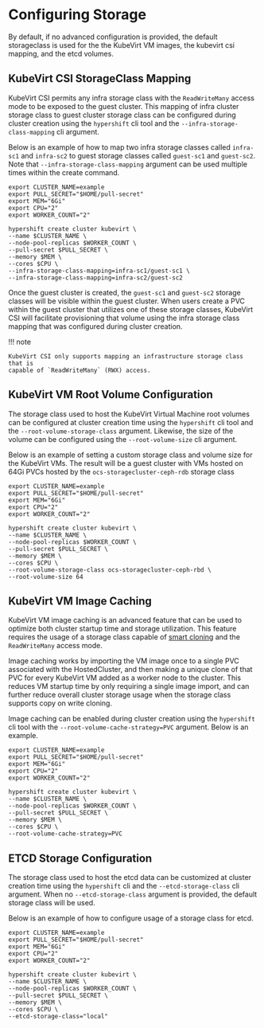 # Configuring Storage

By default, if no advanced configuration is provided, the default storageclass
is used for the the KubeVirt VM images, the kubevirt csi mapping, and the
etcd volumes.

## KubeVirt CSI StorageClass Mapping

KubeVirt CSI permits any infra storage class with the `ReadWriteMany` access
mode to be exposed to the guest cluster. This mapping of infra cluster storage
class to guest cluster storage class can be configured during cluster creation
using the `hypershift` cli tool and the `--infra-storage-class-mapping` cli
argument.

Below is an example of how to map two infra storage classes called `infra-sc1`
and `infra-sc2` to guest storage classes called `guest-sc1` and `guest-sc2`.
Note that `--infra-storage-class-mapping` argument can be used multiple times
within the create command.

```shell linenums="1"
export CLUSTER_NAME=example
export PULL_SECRET="$HOME/pull-secret"
export MEM="6Gi"
export CPU="2"
export WORKER_COUNT="2"

hypershift create cluster kubevirt \
--name $CLUSTER_NAME \
--node-pool-replicas $WORKER_COUNT \
--pull-secret $PULL_SECRET \
--memory $MEM \
--cores $CPU \
--infra-storage-class-mapping=infra-sc1/guest-sc1 \
--infra-storage-class-mapping=infra-sc2/guest-sc2
```

Once the guest cluster is created, the `guest-sc1` and `guest-sc2` storage
classes will be visible within the guest cluster. When users create a PVC
within the guest cluster that utilizes one of these storage classes, KubeVirt
CSI will facilitate provisioning that volume using the infra storage class
mapping that was configured during cluster creation.

!!! note

    KubeVirt CSI only supports mapping an infrastructure storage class that is
    capable of `ReadWriteMany` (RWX) access.

## KubeVirt VM Root Volume Configuration

The storage class used to host the KubeVirt Virtual Machine root volumes can be
configured at cluster creation time using the `hypershift` cli tool and the
`--root-volume-storage-class` argument. Likewise, the size of the volume can be
configured using the `--root-volume-size` cli argument.

Below is an example of setting a custom storage class and volume size for the
KubeVirt VMs. The result will be a guest cluster with VMs hosted on 64Gi PVCs
hosted by the `ocs-storagecluster-ceph-rdb` storage class

```shell linenums="1"
export CLUSTER_NAME=example
export PULL_SECRET="$HOME/pull-secret"
export MEM="6Gi"
export CPU="2"
export WORKER_COUNT="2"

hypershift create cluster kubevirt \
--name $CLUSTER_NAME \
--node-pool-replicas $WORKER_COUNT \
--pull-secret $PULL_SECRET \
--memory $MEM \
--cores $CPU \
--root-volume-storage-class ocs-storagecluster-ceph-rbd \
--root-volume-size 64
```

## KubeVirt VM Image Caching

KubeVirt VM image caching is an advanced feature that can be used to optimize
both cluster startup time and storage utilization. This feature requires the
usage of a storage class capable of [smart cloning](https://docs.openshift.com/container-platform/4.13/virt/virtual_machines/virtual_disks/virt-cloning-a-datavolume-using-smart-cloning.html) and the `ReadWriteMany`
access mode.

Image caching works by importing the VM image once to a single PVC associated
with the HostedCluster, and then making a unique clone of that PVC for every
KubeVirt VM added as a worker node to the cluster. This reduces VM startup time
by only requiring a single image import, and can further reduce overall cluster
storage usage when the storage class supports copy on write cloning.

Image caching can be enabled during cluster creation using the `hypershift` cli
tool with the `--root-volume-cache-strategy=PVC` argument. Below is an example.


```shell linenums="1"
export CLUSTER_NAME=example
export PULL_SECRET="$HOME/pull-secret"
export MEM="6Gi"
export CPU="2"
export WORKER_COUNT="2"

hypershift create cluster kubevirt \
--name $CLUSTER_NAME \
--node-pool-replicas $WORKER_COUNT \
--pull-secret $PULL_SECRET \
--memory $MEM \
--cores $CPU \
--root-volume-cache-strategy=PVC
```

## ETCD Storage Configuration

The storage class used to host the etcd data can be customized at cluster
creation time using the `hypershift` cli and the `--etcd-storage-class` cli
argument. When no `--etcd-storage-class` argument is provided, the default
storage class will be used.

Below is an example of how to configure usage of a storage class for etcd.

```shell linenums="1"
export CLUSTER_NAME=example
export PULL_SECRET="$HOME/pull-secret"
export MEM="6Gi"
export CPU="2"
export WORKER_COUNT="2"

hypershift create cluster kubevirt \
--name $CLUSTER_NAME \
--node-pool-replicas $WORKER_COUNT \
--pull-secret $PULL_SECRET \
--memory $MEM \
--cores $CPU \
--etcd-storage-class="local"
```

